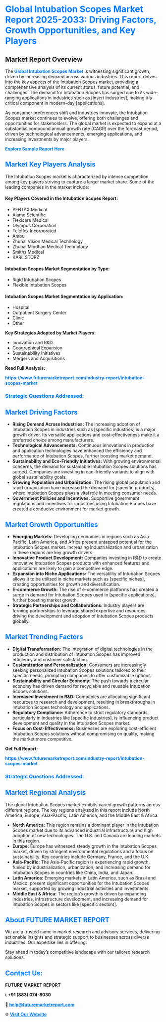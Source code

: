 <h1 style="color: #007BFF;">Global Intubation Scopes Market Report 2025-2033: Driving Factors, Growth Opportunities, and Key Players</h1>

<section id="overview">
<h2>Market Report Overview</h2>
<p>The <a href="https://www.futuremarketreport.com/industry-report/intubation-scopes-market" style="color: #007BFF; text-decoration: none;"><strong>Global Intubation Scopes Market</strong></a> is witnessing significant growth, driven by increasing demand across various industries. This report delves into the key aspects of the Intubation Scopes market, providing a comprehensive analysis of its current status, future potential, and challenges. The demand for Intubation Scopes has surged due to its wide-ranging applications in industries such as [insert industries], making it a critical component in modern-day [applications].</p>
<p>As consumer preferences shift and industries innovate, the Intubation Scopes market continues to evolve, offering both challenges and opportunities for stakeholders. The global market is expected to expand at a substantial compound annual growth rate (CAGR) over the forecast period, driven by technological advancements, emerging applications, and increasing investments by major players.</p>
</section>

<section id="overview">
<p><a href="https://www.futuremarketreport.com/request-sample/reportId=79335" style="color: #007BFF; text-decoration: none;"><strong>Explore Sample Report Here</strong></a></p>
</section>

<section id="key-players">
<h2 style="color: #007BFF;">Market Key Players Analysis</h2>
<p>The Intubation Scopes market is characterized by intense competition among key players striving to capture a larger market share. Some of the leading companies in the market include:</p>
<h4>Key Players Covered in the Intubation Scopes Report:</h4>
<ul><li>PENTAX Medical</li><li>Alamo Scientific</li><li>Flexicare Medical</li><li>Olympus Corporation</li><li>Teleflex Incorporated</li><li>Ambu</li><li>Zhuhai Vision Medical Technology</li><li>Zhuhai Mindhao Medical Technology</li><li>Smiths Medical</li><li>KARL STORZ</li></ul>
<h4>Intubation Scopes Market Segmentation by Type:</h4>
<ul><li>Rigid Intubation Scopes</li><li>Flexible Intubation Scopes</li></ul>

<h4>Intubation Scopes Market Segmentation by Application:</h4>
<ul><li>Hospital</li><li>Outpatient Surgery Center</li><li>Clinic</li><li>Other</li></ul>
<p><strong>Key Strategies Adopted by Market Players:</strong></p>
<ul>
<li>Innovation and R&D</li>
<li>Geographical Expansion</li>
<li>Sustainability Initiatives</li>
<li>Mergers and Acquisitions</li>
</ul>
</section>

<section>
<p><strong>Read Full Analysis: </strong></p><a href="https://www.futuremarketreport.com/industry-report/intubation-scopes-market" style="color: #007BFF; text-decoration: none;"><strong>https://www.futuremarketreport.com/industry-report/intubation-scopes-market</strong></a>
<h3 style="color: #007BFF;">Strategic Questions Addressed:</h3>
</section>

<section id="driving-factors">
<h2 style="color: #007BFF;">Market Driving Factors</h2>
<ul>
<li><strong>Rising Demand Across Industries:</strong> The increasing adoption of Intubation Scopes in industries such as [specific industries] is a major growth driver. Its versatile applications and cost-effectiveness make it a preferred choice among manufacturers.</li>
<li><strong>Technological Advancements:</strong> Continuous innovations in production and application technologies have enhanced the efficiency and performance of Intubation Scopes, further boosting market demand.</li>
<li><strong>Sustainability and Eco-Friendly Initiatives:</strong> With growing environmental concerns, the demand for sustainable Intubation Scopes solutions has surged. Companies are investing in eco-friendly variants to align with global sustainability goals.</li>
<li><strong>Growing Population and Urbanization:</strong> The rising global population and rapid urbanization have increased the demand for [specific products], where Intubation Scopes plays a vital role in meeting consumer needs.</li>
<li><strong>Government Policies and Incentives:</strong> Supportive government regulations and incentives for industries using Intubation Scopes have created a conducive environment for market growth.</li>
</ul>
</section>

<section id="growth-opportunities">
<h2 style="color: #007BFF;">Market Growth Opportunities</h2>
<ul>
<li><strong>Emerging Markets:</strong> Developing economies in regions such as Asia-Pacific, Latin America, and Africa present untapped potential for the Intubation Scopes market. Increasing industrialization and urbanization in these regions are key growth drivers.</li>
<li><strong>Innovative Product Development:</strong> Companies investing in R&D to create innovative Intubation Scopes products with enhanced features and applications are likely to gain a competitive edge.</li>
<li><strong>Expansion into Niche Applications:</strong> The versatility of Intubation Scopes allows it to be utilized in niche markets such as [specific niches], creating opportunities for growth and diversification.</li>
<li><strong>E-commerce Growth:</strong> The rise of e-commerce platforms has created a surge in demand for Intubation Scopes used in [specific applications], further boosting market growth.</li>
<li><strong>Strategic Partnerships and Collaborations:</strong> Industry players are forming partnerships to leverage shared expertise and resources, driving the development and adoption of Intubation Scopes products globally.</li>
</ul>
</section>

<section id="trending-factors">
<h2 style="color: #007BFF;">Market Trending Factors</h2>
<ul>
<li><strong>Digital Transformation:</strong> The integration of digital technologies in the production and distribution of Intubation Scopes has improved efficiency and customer satisfaction.</li>
<li><strong>Customization and Personalization:</strong> Consumers are increasingly seeking personalized Intubation Scopes solutions tailored to their specific needs, prompting companies to offer customizable options.</li>
<li><strong>Sustainability and Circular Economy:</strong> The push towards a circular economy has driven demand for recyclable and reusable Intubation Scopes solutions.</li>
<li><strong>Increased Investment in R&D:</strong> Companies are allocating significant resources to research and development, resulting in breakthroughs in Intubation Scopes technology and applications.</li>
<li><strong>Regulatory Compliance:</strong> Adherence to strict regulatory standards, particularly in industries like [specific industries], is influencing product development and quality in the Intubation Scopes market.</li>
<li><strong>Focus on Cost-Effectiveness:</strong> Businesses are exploring cost-efficient Intubation Scopes solutions without compromising on quality, making the market more competitive.</li>
</ul>
</section>

<section>
<p><strong>Get Full Report: </strong></p><a href="https://www.futuremarketreport.com/industry-report/intubation-scopes-market" style="color: #007BFF; text-decoration: none;"><strong>https://www.futuremarketreport.com/industry-report/intubation-scopes-market</strong></a>
<h3 style="color: #007BFF;">Strategic Questions Addressed:</h3>
</section>


<section id="regional-analysis">
<h2 style="color: #007BFF;">Market Regional Analysis</h2>
<p>The global Intubation Scopes market exhibits varied growth patterns across different regions. The key regions analyzed in this report include North America, Europe, Asia-Pacific, Latin America, and the Middle East & Africa:</p>
<ul>
<li><strong>North America:</strong> This region remains a dominant player in the Intubation Scopes market due to its advanced industrial infrastructure and high adoption of new technologies. The U.S. and Canada are leading markets in this region.</li>
<li><strong>Europe:</strong> Europe has witnessed steady growth in the Intubation Scopes market, driven by stringent environmental regulations and a focus on sustainability. Key countries include Germany, France, and the U.K.</li>
<li><strong>Asia-Pacific:</strong> The Asia-Pacific region is experiencing rapid growth, fueled by industrialization, urbanization, and increasing demand for Intubation Scopes in countries like China, India, and Japan.</li>
<li><strong>Latin America:</strong> Emerging markets in Latin America, such as Brazil and Mexico, present significant opportunities for the Intubation Scopes market, supported by growing industrial activities and investments.</li>
<li><strong>Middle East & Africa:</strong> The region’s growth is driven by expanding industries, infrastructure development, and increasing demand for Intubation Scopes in sectors like [specific sectors].</li>
</ul>
</section>

<footer>
<h2 style="color: #007BFF;">About FUTURE MARKET REPORT</h2>
<p>We are a trusted name in market research and advisory services, delivering actionable insights and strategic support to businesses across diverse industries. Our expertise lies in offering:</p>

<p>Stay ahead in today’s competitive landscape with our tailored research solutions.</p>

<h2 style="color: #007BFF;">Contact Us:</h2>
<p><strong>FUTURE MARKET REPORT</strong></p>
<p>📞 <strong>+91 (883) 074-8030</strong></p>
<p>📧 <strong><a href="mailto:help@futuremarketreport.com" style="color: #007BFF;">help@futuremarketreport.com</a></strong></p>
<p>🌐 <strong><a href="https://www.futuremarketreport.com/" style="color: #007BFF;">Visit Our Website</a></strong></p>
</footer>